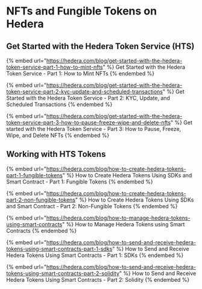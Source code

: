 # NFTs and Fungible Tokens on Hedera

## Get Started with the Hedera Token Service (HTS)

{% embed url="https://hedera.com/blog/get-started-with-the-hedera-token-service-part-1-how-to-mint-nfts" %}
Get Started with the Hedera Token Service - Part 1: How to Mint NFTs
{% endembed %}

{% embed url="https://hedera.com/blog/get-started-with-the-hedera-token-service-part-2-kyc-update-and-scheduled-transactions" %}
Get Started with the Hedera Token Service - Part 2: KYC, Update, and Scheduled Transactions
{% endembed %}

{% embed url="https://hedera.com/blog/get-started-with-the-hedera-token-service-part-3-how-to-pause-freeze-wipe-and-delete-nfts" %}
Get started with the Hedera Token Service - Part 3: How to Pause, Freeze, Wipe, and Delete NFTs
{% endembed %}

## Working with HTS Tokens

{% embed url="https://hedera.com/blog/how-to-create-hedera-tokens-part-1-fungible-tokens" %}
How to Create Hedera Tokens Using SDKs and Smart Contract - Part 1: Fungible Tokens
{% endembed %}

{% embed url="https://hedera.com/blog/how-to-create-hedera-tokens-part-2-non-fungible-tokens" %}
How to Create Hedera Tokens Using SDKs and Smart Contract - Part 2: Non-Fungible Tokens
{% endembed %}

{% embed url="https://hedera.com/blog/how-to-manage-hedera-tokens-using-smart-contracts" %}
How to Manage Hedera Tokens using Smart Contracts
{% endembed %}

{% embed url="https://hedera.com/blog/how-to-send-and-receive-hedera-tokens-using-smart-contracts-part-1-sdks" %}
How to Send and Receive Hedera Tokens Using Smart Contracts - Part 1: SDKs
{% endembed %}

{% embed url="https://hedera.com/blog/how-to-send-and-receive-hedera-tokens-using-smart-contracts-part-2-solidity" %}
How to Send and Receive Hedera Tokens Using Smart Contracts - Part 2: Solidity
{% endembed %}
